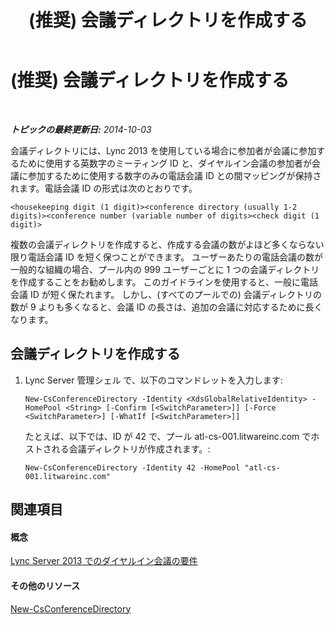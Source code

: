 ﻿---
title: (推奨) 会議ディレクトリを作成する
TOCTitle: (推奨) 会議ディレクトリを作成する
ms:assetid: 787f4c94-1c96-468a-a74d-e06b7bd4b8a3
ms:mtpsurl: https://technet.microsoft.com/ja-jp/library/Dn832056(v=OCS.15)
ms:contentKeyID: 63232661
ms.date: 05/19/2016
mtps_version: v=OCS.15
ms.translationtype: HT
---

# (推奨) 会議ディレクトリを作成する

 

_**トピックの最終更新日:** 2014-10-03_

会議ディレクトリには、Lync 2013 を使用している場合に参加者が会議に参加するために使用する英数字のミーティング ID と、ダイヤルイン会議の参加者が会議に参加するために使用する数字のみの電話会議 ID との間マッピングが保持されます。電話会議 ID の形式は次のとおりです。

    <housekeeping digit (1 digit)><conference directory (usually 1-2 digits)><conference number (variable number of digits><check digit (1 digit)>

複数の会議ディレクトリを作成すると、作成する会議の数がよほど多くならない限り電話会議 ID を短く保つことができます。 ユーザーあたりの電話会議の数が一般的な組織の場合、プール内の 999 ユーザーごとに 1 つの会議ディレクトリを作成することをお勧めします。 このガイドラインを使用すると、一般に電話会議 ID が短く保たれます。 しかし、(すべてのプールでの) 会議ディレクトリの数が 9 よりも多くなると、会議 ID の長さは、追加の会議に対応するために長くなります。

## 会議ディレクトリを作成する

1.  Lync Server 管理シェル で、以下のコマンドレットを入力します:
    
        New-CsConferenceDirectory -Identity <XdsGlobalRelativeIdentity> -HomePool <String> [-Confirm [<SwitchParameter>]] [-Force <SwitchParameter>] [-WhatIf [<SwitchParameter>]]
    
    たとえば、以下では、ID が 42 で、プール atl-cs-001.litwareinc.com でホストされる会議ディレクトリが作成されます。:
    
        New-CsConferenceDirectory -Identity 42 -HomePool "atl-cs-001.litwareinc.com"

## 関連項目

#### 概念

[Lync Server 2013 でのダイヤルイン会議の要件](lync-server-2013-dial-in-conferencing-requirements.md)  

#### その他のリソース

[New-CsConferenceDirectory](new-csconferencedirectory.md)

